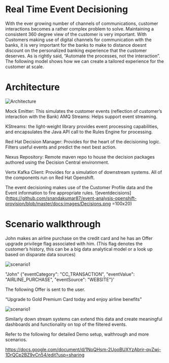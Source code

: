 Real Time Event Decisioning
===========================

With the ever growing number of channels of communications, customer interactions becomes a rather complex problem to solve. Maintaining a consistent 360 degree view of the customer is very important. With Customers making use of digital channels for communication with the banks, it is very important for the banks to make to distance doesnt discount on the personalized banking experience that the customer deserves. As is rightly said, “Automate the processes, not the interaction”. The following model shows how we can create a tailored experience for the customer at scale.

Architecture
=============

![Architecture](https://github.com/snandakumar87/event-analysis-openshift-provision/blob/master/docs:images/Architecture.png)

Mock Emitter: This simulates the customer events (reflection of customer’s interaction with the Bank)
AMQ Streams: Helps support event streaming.

KStreams: the light-weight library provides event processing capabilities, and encapsulates the Java API call to the Rules Engine for processing.

Red Hat Decision Manager: Provides for the heart of the decisioning logic. Filters useful events and predict the next best action.

Nexus Repository: Remote maven repo to house the decision packages authored using the Decision Central environment.

Vertx Kafka Client: Provides for a simulation of downstream systems.
All of the components run on Red Hat Openshift.


The event decisioning makes use of the Customer Profile data and the Event information to fire appropriate rules.
![eventdecisions](https://github.com/snandakumar87/event-analysis-openshift-provision/blob/master/docs:images/Decisions.png =100x20)


Scenario walkthrough
====================

John makes an airline purchase on the credit card and he has an Offer upgrade privilege flag associated with him. (This flag denotes the customer’s history, this can be a big data analytical model or a look up based on disparate data sources)

![scenario1](https://github.com/snandakumar87/event-analysis-openshift-provision/blob/master/docs:images/Scenario1.jpg)

"John" {"eventCategory": "CC_TRANSACTION", "eventValue": "AIRLINE_PURCHASE", "eventSource": "WEBSITE"}'

The following Offer is sent to the user.

“Upgrade to Gold Premium Card today and enjoy airline benefits”

![scenario1](https://github.com/snandakumar87/event-analysis-openshift-provision/blob/master/docs:images/customerlogin.png)

Similarly down stream systems can extend this data and create meaningful dashboards and functionality on top of the filtered events.

Refer to the following for detailed Demo setup, walthrough and more scenarios.

https://docs.google.com/document/d/1NoQHsm-2UooBUXYzAbrir-qvZwj-1DrQCp2BZ9vCn54/edit?usp=sharing




